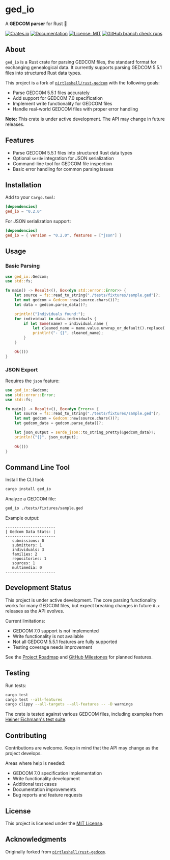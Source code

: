 # ged_io

A **GEDCOM parser** for Rust 🦀

[![Crates.io](https://img.shields.io/crates/v/ged_io.svg)](https://crates.io/crates/ged_io)
[![Documentation](https://docs.rs/ged_io/badge.svg)](https://docs.rs/ged_io)
[![License: MIT](https://img.shields.io/badge/License-MIT-yellow.svg)](https://opensource.org/licenses/MIT)
[![GitHub branch check runs](https://img.shields.io/github/check-runs/ge3224/ged_io/main)](https://img.shields.io/github/check-runs/ge3224/ged_io/main)

## About

`ged_io` is a Rust crate for parsing GEDCOM files, the standard format for
exchanging genealogical data. It currently supports parsing GEDCOM 5.5.1 files
into structured Rust data types.

This project is a fork of
[`pirtleshell/rust-gedcom`](https://github.com/pirtleshell/rust-gedcom) with
the following goals:

* Parse GEDCOM 5.5.1 files accurately
* Add support for GEDCOM 7.0 specification
* Implement write functionality for GEDCOM files
* Handle real-world GEDCOM files with proper error handling

**Note:** This crate is under active development. The API may change in future releases.

## Features

* Parse GEDCOM 5.5.1 files into structured Rust data types
* Optional `serde` integration for JSON serialization
* Command-line tool for GEDCOM file inspection
* Basic error handling for common parsing issues

## Installation

Add to your `Cargo.toml`:

```toml
[dependencies]
ged_io = "0.2.0"
```

For JSON serialization support:

```toml
[dependencies]
ged_io = { version = "0.2.0", features = ["json"] }
```

## Usage

### Basic Parsing

```rust
use ged_io::Gedcom;
use std::fs;

fn main() -> Result<(), Box<dyn std::error::Error>> {
    let source = fs::read_to_string("./tests/fixtures/sample.ged")?;
    let mut gedcom = Gedcom::new(source.chars())?;
    let data = gedcom.parse_data()?;

    println!("Individuals found:");
    for individual in data.individuals {
        if let Some(name) = individual.name {
            let cleaned_name = name.value.unwrap_or_default().replace('/', " ").trim().to_string();
            println!("- {}", cleaned_name);
        }
    }

    Ok(())
}
```

### JSON Export

Requires the `json` feature:

```rust
use ged_io::Gedcom;
use std::error::Error;
use std::fs;

fn main() -> Result<(), Box<dyn Error>> {
    let source = fs::read_to_string("./tests/fixtures/sample.ged")?;
    let mut gedcom = Gedcom::new(source.chars())?;
    let gedcom_data = gedcom.parse_data()?;

    let json_output = serde_json::to_string_pretty(&gedcom_data)?;
    println!("{}", json_output);
    
    Ok(())
}
```

## Command Line Tool

Install the CLI tool:

```bash
cargo install ged_io
```

Analyze a GEDCOM file:

```bash
ged_io ./tests/fixtures/sample.ged
```

Example output:

```plaintext
----------------------
| Gedcom Data Stats: |
----------------------
   submissions: 0
   submitters: 1
   individuals: 3
   families: 2
   repositories: 1
   sources: 1
   multimedia: 0
----------------------
```

## Development Status

This project is under active development. The core parsing functionality works
for many GEDCOM files, but expect breaking changes in future `0.x` releases as
the API evolves.

Current limitations:

* GEDCOM 7.0 support is not implemented
* Write functionality is not available
* Not all GEDCOM 5.5.1 features are fully supported
* Testing coverage needs improvement

See the [Project Roadmap](ROADMAP.md) and [GitHub
Milestones](https://github.com/ge3224/ged_io/milestones) for planned features.

## Testing

Run tests:

```bash
cargo test
cargo test --all-features
cargo clippy --all-targets --all-features -- -D warnings
```

The crate is tested against various GEDCOM files, including examples from
[Heiner Eichmann's test suite](http://heiner-eichmann.de/gedcom/allged.htm).

## Contributing

Contributions are welcome. Keep in mind that the API may change as the project develops.

Areas where help is needed:

* GEDCOM 7.0 specification implementation
* Write functionality development
* Additional test cases
* Documentation improvements
* Bug reports and feature requests

## License

This project is licensed under the [MIT License](LICENSE).

## Acknowledgments

Originally forked from [`pirtleshell/rust-gedcom`](https://github.com/pirtleshell/rust-gedcom).

